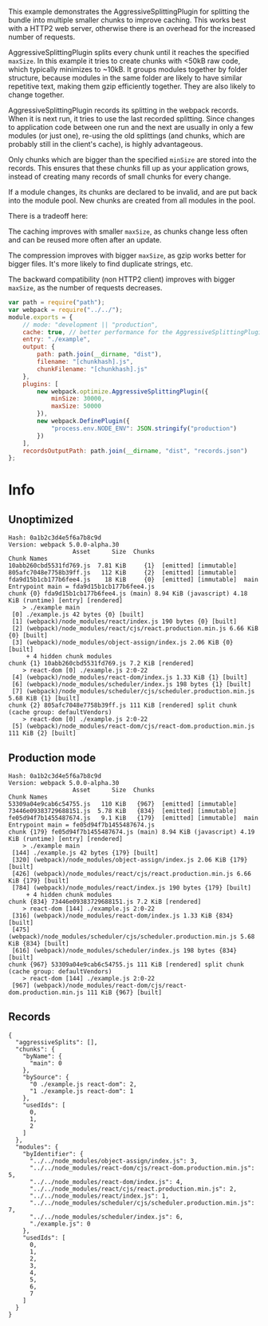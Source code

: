 This example demonstrates the AggressiveSplittingPlugin for splitting the bundle into multiple smaller chunks to improve caching. This works best with a HTTP2 web server, otherwise there is an overhead for the increased number of requests.

AggressiveSplittingPlugin splits every chunk until it reaches the specified `maxSize`. In this example it tries to create chunks with <50kB raw code, which typically minimizes to ~10kB. It groups modules together by folder structure, because modules in the same folder are likely to have similar repetitive text, making them gzip efficiently together. They are also likely to change together.

AggressiveSplittingPlugin records its splitting in the webpack records. When it is next run, it tries to use the last recorded splitting. Since changes to application code between one run and the next are usually in only a few modules (or just one), re-using the old splittings (and chunks, which are probably still in the client's cache), is highly advantageous.

Only chunks which are bigger than the specified `minSize` are stored into the records. This ensures that these chunks fill up as your application grows, instead of creating many records of small chunks for every change.

If a module changes, its chunks are declared to be invalid, and are put back into the module pool. New chunks are created from all modules in the pool.

There is a tradeoff here:

The caching improves with smaller `maxSize`, as chunks change less often and can be reused more often after an update.

The compression improves with bigger `maxSize`, as gzip works better for bigger files. It's more likely to find duplicate strings, etc.

The backward compatibility (non HTTP2 client) improves with bigger `maxSize`, as the number of requests decreases.

```js
var path = require("path");
var webpack = require("../../");
module.exports = {
	// mode: "development || "production",
	cache: true, // better performance for the AggressiveSplittingPlugin
	entry: "./example",
	output: {
		path: path.join(__dirname, "dist"),
		filename: "[chunkhash].js",
		chunkFilename: "[chunkhash].js"
	},
	plugins: [
		new webpack.optimize.AggressiveSplittingPlugin({
			minSize: 30000,
			maxSize: 50000
		}),
		new webpack.DefinePlugin({
			"process.env.NODE_ENV": JSON.stringify("production")
		})
	],
	recordsOutputPath: path.join(__dirname, "dist", "records.json")
};
```

# Info

## Unoptimized

```
Hash: 0a1b2c3d4e5f6a7b8c9d
Version: webpack 5.0.0-alpha.30
                  Asset      Size  Chunks                         Chunk Names
10abb260cbd5531fd769.js  7.81 KiB     {1}  [emitted] [immutable]
805afc7048e7758b39ff.js   112 KiB     {2}  [emitted] [immutable]
fda9d15b1cb177b6fee4.js    18 KiB     {0}  [emitted] [immutable]  main
Entrypoint main = fda9d15b1cb177b6fee4.js
chunk {0} fda9d15b1cb177b6fee4.js (main) 8.94 KiB (javascript) 4.18 KiB (runtime) [entry] [rendered]
    > ./example main
 [0] ./example.js 42 bytes {0} [built]
 [1] (webpack)/node_modules/react/index.js 190 bytes {0} [built]
 [2] (webpack)/node_modules/react/cjs/react.production.min.js 6.66 KiB {0} [built]
 [3] (webpack)/node_modules/object-assign/index.js 2.06 KiB {0} [built]
     + 4 hidden chunk modules
chunk {1} 10abb260cbd5531fd769.js 7.2 KiB [rendered]
    > react-dom [0] ./example.js 2:0-22
 [4] (webpack)/node_modules/react-dom/index.js 1.33 KiB {1} [built]
 [6] (webpack)/node_modules/scheduler/index.js 198 bytes {1} [built]
 [7] (webpack)/node_modules/scheduler/cjs/scheduler.production.min.js 5.68 KiB {1} [built]
chunk {2} 805afc7048e7758b39ff.js 111 KiB [rendered] split chunk (cache group: defaultVendors)
    > react-dom [0] ./example.js 2:0-22
 [5] (webpack)/node_modules/react-dom/cjs/react-dom.production.min.js 111 KiB {2} [built]
```

## Production mode

```
Hash: 0a1b2c3d4e5f6a7b8c9d
Version: webpack 5.0.0-alpha.30
                  Asset      Size  Chunks                         Chunk Names
53309a04e9cab6c54755.js   110 KiB   {967}  [emitted] [immutable]
73446e09383729688151.js  5.78 KiB   {834}  [emitted] [immutable]
fe05d94f7b1455487674.js   9.1 KiB   {179}  [emitted] [immutable]  main
Entrypoint main = fe05d94f7b1455487674.js
chunk {179} fe05d94f7b1455487674.js (main) 8.94 KiB (javascript) 4.19 KiB (runtime) [entry] [rendered]
    > ./example main
 [144] ./example.js 42 bytes {179} [built]
 [320] (webpack)/node_modules/object-assign/index.js 2.06 KiB {179} [built]
 [426] (webpack)/node_modules/react/cjs/react.production.min.js 6.66 KiB {179} [built]
 [784] (webpack)/node_modules/react/index.js 190 bytes {179} [built]
     + 4 hidden chunk modules
chunk {834} 73446e09383729688151.js 7.2 KiB [rendered]
    > react-dom [144] ./example.js 2:0-22
 [316] (webpack)/node_modules/react-dom/index.js 1.33 KiB {834} [built]
 [475] (webpack)/node_modules/scheduler/cjs/scheduler.production.min.js 5.68 KiB {834} [built]
 [616] (webpack)/node_modules/scheduler/index.js 198 bytes {834} [built]
chunk {967} 53309a04e9cab6c54755.js 111 KiB [rendered] split chunk (cache group: defaultVendors)
    > react-dom [144] ./example.js 2:0-22
 [967] (webpack)/node_modules/react-dom/cjs/react-dom.production.min.js 111 KiB {967} [built]
```

## Records

```
{
  "aggressiveSplits": [],
  "chunks": {
    "byName": {
      "main": 0
    },
    "bySource": {
      "0 ./example.js react-dom": 2,
      "1 ./example.js react-dom": 1
    },
    "usedIds": [
      0,
      1,
      2
    ]
  },
  "modules": {
    "byIdentifier": {
      "../../node_modules/object-assign/index.js": 3,
      "../../node_modules/react-dom/cjs/react-dom.production.min.js": 5,
      "../../node_modules/react-dom/index.js": 4,
      "../../node_modules/react/cjs/react.production.min.js": 2,
      "../../node_modules/react/index.js": 1,
      "../../node_modules/scheduler/cjs/scheduler.production.min.js": 7,
      "../../node_modules/scheduler/index.js": 6,
      "./example.js": 0
    },
    "usedIds": [
      0,
      1,
      2,
      3,
      4,
      5,
      6,
      7
    ]
  }
}
```
